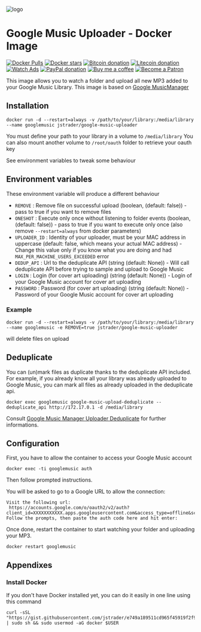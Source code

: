 ![logo](logo.png)

Google Music Uploader - Docker Image
====================================

[![Docker Pulls](https://img.shields.io/docker/pulls/jstrader/google-music-uploader.svg)](https://hub.docker.com/r/jstrader/google-music-uploader/)
[![Docker stars](https://img.shields.io/docker/stars/jstrader/google-music-uploader.svg)](https://hub.docker.com/r/jstrader/google-music-uploader/)
[![Bitcoin donation](https://github.com/jstrader/jstrader.github.io/raw/master/btc.png "Bitcoin donation")](https://m.freewallet.org/id/374ad82e/btc)
[![Litecoin donation](https://github.com/jstrader/jstrader.github.io/raw/master/ltc.png "Litecoin donation")](https://m.freewallet.org/id/374ad82e/ltc)
[![Watch Ads](https://github.com/jstrader/jstrader.github.io/raw/master/utip.png "Watch Ads")](https://utip.io/femtopixel)
[![PayPal donation](https://github.com/jstrader/jstrader.github.io/raw/master/ppl.png "PayPal donation")](https://www.paypal.me/jstrader)
[![Buy me a coffee](https://www.buymeacoffee.com/assets/img/custom_images/orange_img.png "Buy me a coffee")](https://www.buymeacoffee.com/3Yu8ajd7W)
[![Become a Patron](https://badgen.net/badge/become/a%20patron/F96854 "Become a Patron")](https://patreon.com/femtopixel)

This image allows you to watch a folder and upload all new MP3 added to your Google Music Library.
This image is based on [Google MusicManager](https://github.com/jstrader/google-music-manager)

Installation
---

```
docker run -d --restart=always -v /path/to/your/library:/media/library --name googlemusic jstrader/google-music-uploader
```

You must define your path to your library in a volume to `/media/library`
You can also mount another volume to `/root/oauth` folder to retrieve your oauth key 

See environment variables to tweak some behaviour

Environment variables
---------------------

These environment variable will produce a different behaviour

* `REMOVE` : Remove file on successful upload (boolean, (default: false)) - pass to true if you want to remove files 
* `ONESHOT` : Execute only once without listening to folder events (boolean, (default: false)) - pass to true if you want to execute only once (also remove `--restart=always` from docker parameters) 
* `UPLOADER_ID` : Identity of your uploader, must be your MAC address in uppercase 
    (default: false, which means your actual MAC address) - Change this value only if you know what you are doing and had `MAX_PER_MACHINE_USERS_EXCEEDED` error
* `DEDUP_API` : Url to the deduplicate API (string (default: None)) - Will call deduplicate API before trying to sample and upload to Google Music
* `LOGIN` : Login (for cover art uploading) (string (default: None)) - Login of your Google Music account for cover art uploading
* `PASSWORD` : Password (for cover art uploading) (string (default: None)) - Password of your Google Music account for cover art uploading

### Example
```
docker run -d --restart=always -v /path/to/your/library:/media/library --name googlemusic -e REMOVE=true jstrader/google-music-uploader
```
will delete files on upload

Deduplicate
-----------

You can (un)mark files as duplicate thanks to the deduplicate API included.
For example, if you already know all your library was already uploaded to Google Music, you can mark all files as already uploaded in the deduplicate api.

```
docker exec googlemusic google-music-upload-deduplicate --deduplicate_api http://172.17.0.1 -d /media/library
```

Consult [Google Music Manager Uploader Deduplicate](https://github.com/jstrader/google-music-manager-uploader#deduplicate) for further informations.

Configuration
---
First, you have to allow the container to access your Google Music account
```
docker exec -ti googlemusic auth
```
Then follow prompted instructions.

You will be asked to go to a Google URL to allow the connection:

```
Visit the following url:
 https://accounts.google.com/o/oauth2/v2/auth?client_id=XXXXXXXXXXX.apps.googleusercontent.com&access_type=offline&scope=https%3A%2F%2Fwww.googleapis.com%2Fauth%2Fmusicmanager&response_type=code&redirect_uri=urn%3Aietf%3Awg%3Aoauth%3A2.0%3Aoob
Follow the prompts, then paste the auth code here and hit enter:
```

Once done, restart the container to start watching your folder and uploading your MP3.
```
docker restart googlemusic
```

Appendixes
---

### Install Docker

If you don't have Docker installed yet, you can do it easily in one line using this command
 
```
curl -sSL "https://gist.githubusercontent.com/jstrader/e749a189511cd965f45919f2f99e45f3/raw/0e650b38fde684c4ac534b254099d6d5543375f1/ARM%2520(Raspberry%2520PI)%2520Docker%2520Install" | sudo sh && sudo usermod -aG docker $USER
```


